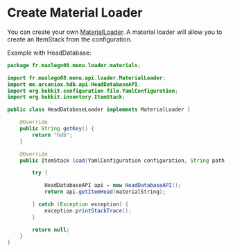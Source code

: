 # Create Material Loader

You can create your own [MaterialLoader](https://javadocs.groupez.dev/zmenu/fr/maxlego08/menu/api/loader/MaterialLoader.html). A material loader will allow you to create an ItemStack from the configuration.

Example with HeadDatabase:

```java
package fr.maxlego08.menu.loader.materials;

import fr.maxlego08.menu.api.loader.MaterialLoader;
import me.arcaniax.hdb.api.HeadDatabaseAPI;
import org.bukkit.configuration.file.YamlConfiguration;
import org.bukkit.inventory.ItemStack;

public class HeadDatabaseLoader implements MaterialLoader {

    @Override
    public String getKey() {
        return "hdb";
    }

    @Override
    public ItemStack load(YamlConfiguration configuration, String path, String materialString) {

        try {

            HeadDatabaseAPI api = new HeadDatabaseAPI();
            return api.getItemHead(materialString);

        } catch (Exception exception) {
            exception.printStackTrace();
        }

        return null;
    }
}
```
